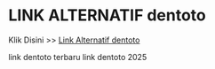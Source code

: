 # LINK ALTERNATIF dentoto

Klik Disini >> <a href="https://linksto.pages.dev/">Link Alternatif dentoto </a>

link dentoto terbaru
link dentoto 2025